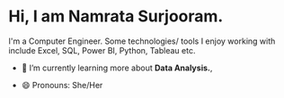 <h1> Hi, I am Namrata Surjooram. </h1>
 
I'm a Computer Engineer. Some technologies/ tools I enjoy working with include Excel, SQL, Power BI, Python, Tableau etc.

- 🌱 I’m currently learning more about <b>Data Analysis.</b>,

- 😄 Pronouns: She/Her

